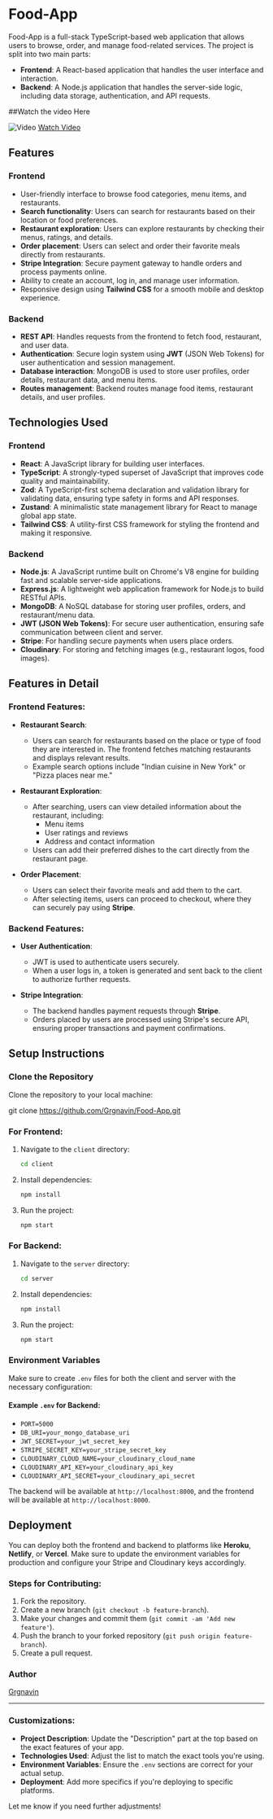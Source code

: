 # Food-App

Food-App is a full-stack TypeScript-based web application that allows users to browse, order, and manage food-related services. The project is split into two main parts:

- **Frontend**: A React-based application that handles the user interface and interaction.
- **Backend**: A Node.js application that handles the server-side logic, including data storage, authentication, and API requests.

##Watch the video Here

![Video](https://img.youtube.com/vi/rCgHp0GwUwM/0.jpg)
[Watch Video](https://www.youtube.com/watch?v=rCgHp0GwUwM)

## Features

### Frontend
- User-friendly interface to browse food categories, menu items, and restaurants.
- **Search functionality**: Users can search for restaurants based on their location or food preferences.
- **Restaurant exploration**: Users can explore restaurants by checking their menus, ratings, and details.
- **Order placement**: Users can select and order their favorite meals directly from restaurants.
- **Stripe Integration**: Secure payment gateway to handle orders and process payments online.
- Ability to create an account, log in, and manage user information.
- Responsive design using **Tailwind CSS** for a smooth mobile and desktop experience.

### Backend
- **REST API**: Handles requests from the frontend to fetch food, restaurant, and user data.
- **Authentication**: Secure login system using **JWT** (JSON Web Tokens) for user authentication and session management.
- **Database interaction**: MongoDB is used to store user profiles, order details, restaurant data, and menu items.
- **Routes management**: Backend routes manage food items, restaurant details, and user profiles.

## Technologies Used

### Frontend
- **React**: A JavaScript library for building user interfaces.
- **TypeScript**: A strongly-typed superset of JavaScript that improves code quality and maintainability.
- **Zod**: A TypeScript-first schema declaration and validation library for validating data, ensuring type safety in forms and API responses.
- **Zustand**: A minimalistic state management library for React to manage global app state.
- **Tailwind CSS**: A utility-first CSS framework for styling the frontend and making it responsive.

### Backend
- **Node.js**: A JavaScript runtime built on Chrome's V8 engine for building fast and scalable server-side applications.
- **Express.js**: A lightweight web application framework for Node.js to build RESTful APIs.
- **MongoDB**: A NoSQL database for storing user profiles, orders, and restaurant/menu data.
- **JWT (JSON Web Tokens)**: For secure user authentication, ensuring safe communication between client and server.
- **Stripe**: For handling secure payments when users place orders.
- **Cloudinary**: For storing and fetching images (e.g., restaurant logos, food images).

## Features in Detail

### Frontend Features:
- **Restaurant Search**:
    - Users can search for restaurants based on the place or type of food they are interested in. The frontend fetches matching restaurants and displays relevant results.
    - Example search options include "Indian cuisine in New York" or "Pizza places near me."

- **Restaurant Exploration**:
    - After searching, users can view detailed information about the restaurant, including:
        - Menu items
        - User ratings and reviews
        - Address and contact information
    - Users can add their preferred dishes to the cart directly from the restaurant page.

- **Order Placement**:
    - Users can select their favorite meals and add them to the cart.
    - After selecting items, users can proceed to checkout, where they can securely pay using **Stripe**.

### Backend Features:
- **User Authentication**:
    - JWT is used to authenticate users securely.
    - When a user logs in, a token is generated and sent back to the client to authorize further requests.

- **Stripe Integration**:
    - The backend handles payment requests through **Stripe**.
    - Orders placed by users are processed using Stripe's secure API, ensuring proper transactions and payment confirmations.

## Setup Instructions

### Clone the Repository

Clone the repository to your local machine:

git clone https://github.com/Grgnavin/Food-App.git

### For Frontend:

1. Navigate to the `client` directory:
    ```bash
    cd client
    ```

2. Install dependencies:
    ```bash
    npm install
    ```

3. Run the project:
    ```bash
    npm start
    ```

### For Backend:

1. Navigate to the `server` directory:
    ```bash
    cd server
    ```

2. Install dependencies:
    ```bash
    npm install
    ```

3. Run the project:
    ```bash
    npm start
    ```

### Environment Variables

Make sure to create `.env` files for both the client and server with the necessary configuration:


#### Example `.env` for Backend:

- `PORT=5000`
- `DB_URI=your_mongo_database_uri`
- `JWT_SECRET=your_jwt_secret_key`
- `STRIPE_SECRET_KEY=your_stripe_secret_key`
- `CLOUDINARY_CLOUD_NAME=your_cloudinary_cloud_name`
- `CLOUDINARY_API_KEY=your_cloudinary_api_key`
- `CLOUDINARY_API_SECRET=your_cloudinary_api_secret`

The backend will be available at `http://localhost:8000`, and the frontend will be available at `http://localhost:8000`.

## Deployment

You can deploy both the frontend and backend to platforms like **Heroku**, **Netlify**, or **Vercel**. Make sure to update the environment variables for production and configure your Stripe and Cloudinary keys accordingly.

### Steps for Contributing:

1. Fork the repository.
2. Create a new branch (`git checkout -b feature-branch`).
3. Make your changes and commit them (`git commit -am 'Add new feature'`).
4. Push the branch to your forked repository (`git push origin feature-branch`).
5. Create a pull request.


### Author

[Grgnavin](https://github.com/Grgnavin)

---

### Customizations:

- **Project Description**: Update the "Description" part at the top based on the exact features of your app.
- **Technologies Used**: Adjust the list to match the exact tools you're using.
- **Environment Variables**: Ensure the `.env` sections are correct for your actual setup.
- **Deployment**: Add more specifics if you're deploying to specific platforms.

Let me know if you need further adjustments!


